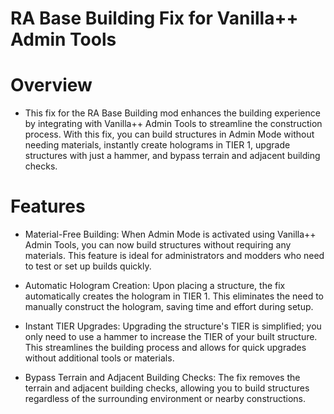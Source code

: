 # RA Base Building Fix for Vanilla++ Admin Tools
# Overview
- This fix for the RA Base Building mod enhances the building experience by integrating with Vanilla++ Admin Tools to streamline the construction process. With this fix, you can build structures in Admin Mode without needing materials, instantly create holograms in TIER 1, upgrade structures with just a hammer, and bypass terrain and adjacent building checks.

# Features
- Material-Free Building: When Admin Mode is activated using Vanilla++ Admin Tools, you can now build structures without requiring any materials. This feature is ideal for administrators and modders who need to test or set up builds quickly.

- Automatic Hologram Creation: Upon placing a structure, the fix automatically creates the hologram in TIER 1. This eliminates the need to manually construct the hologram, saving time and effort during setup.

- Instant TIER Upgrades: Upgrading the structure's TIER is simplified; you only need to use a hammer to increase the TIER of your built structure. This streamlines the building process and allows for quick upgrades without additional tools or materials.

- Bypass Terrain and Adjacent Building Checks: The fix removes the terrain and adjacent building checks, allowing you to build structures regardless of the surrounding environment or nearby constructions.
